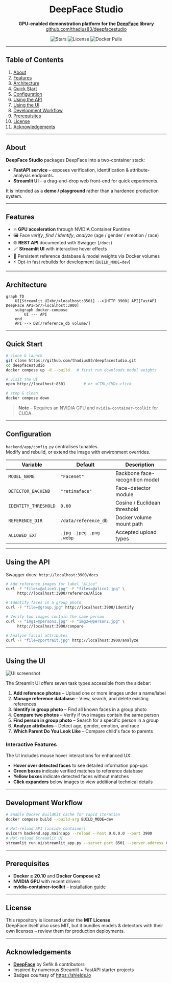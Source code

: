 <!-- PROJECT BANNER -->
<h1 align="center">DeepFace Studio</h1>
<p align="center">
  <strong>GPU-enabled demonstration platform for the <a href="https://github.com/serengil/deepface">DeepFace</a> library</strong><br/>
  <a href="https://github.com/thadius83/deepfacestudio">github.com/thadius83/deepfacestudio</a>
</p>
<p align="center">
  <!-- Badges – update once repository is public -->
  <img src="https://img.shields.io/github/stars/thadius83/deepfacestudio?style=flat&color=yellow" alt="Stars"/>
  <img src="https://img.shields.io/github/license/thadius83/deepfacestudio" alt="License"/>
  <img src="https://img.shields.io/docker/pulls/thadius83/deepface-api?logo=docker" alt="Docker Pulls"/>
</p>

---

## Table of Contents
1. [About](#about)  
2. [Features](#features)  
3. [Architecture](#architecture)  
4. [Quick Start](#quick-start)  
5. [Configuration](#configuration)  
6. [Using the API](#using-the-api)  
7. [Using the UI](#using-the-ui)  
8. [Development Workflow](#development-workflow)  
9. [Prerequisites](#prerequisites)  
10. [License](#license)  
11. [Acknowledgements](#acknowledgements)

---

## About
**DeepFace Studio** packages DeepFace into a two-container stack:

* **FastAPI service** – exposes verification, identification & attribute-analysis endpoints.  
* **Streamlit UI** – a drag-and-drop web front-end for quick experiments.

It is intended as a **demo / playground** rather than a hardened production system.

---

## Features
* 🔥 **GPU acceleration** through NVIDIA Container Runtime  
* 🖼️ Face *verify*, *find / identify*, *analyze* (age / gender / emotion / race)  
* 🌐 **REST API** documented with Swagger (`/docs`)
* 🪄 **Streamlit UI** with interactive hover effects  
* 💾 Persistent reference database & model weights via Docker volumes  
* ⚡ Opt-in fast rebuilds for development (`BUILD_MODE=dev`)

---

## Architecture
```mermaid
graph TD
    UI[Streamlit UI<br/>localhost:8501] -->|HTTP 3900| API[FastAPI DeepFace API<br/>localhost:3900]
    subgraph docker-compose
        UI --- API
    end
    API --> DB[/reference_db volume/]
```

---

## Quick Start
```bash
# clone & launch
git clone https://github.com/thadius83/deepfacestudio.git
cd deepfacestudio
docker compose up -d --build   # first run downloads model weights

# visit the UI
open http://localhost:8501        # or <CTRL/CMD>-click

# stop & clean
docker compose down
```
> **Note** – Requires an NVIDIA GPU and `nvidia-container-toolkit` for CUDA.

---

## Configuration
`backend/app/config.py` centralises tunables.  
Modify and rebuild, or extend the image with environment overrides.

| Variable | Default | Description |
| -------- | ------- | ----------- |
| `MODEL_NAME` | `"Facenet"` | Backbone face-recognition model |
| `DETECTOR_BACKEND` | `"retinaface"` | Face-detector module |
| `IDENTITY_THRESHOLD` | `0.60` | Cosine / Euclidean threshold |
| `REFERENCE_DIR` | `/data/reference_db` | Docker volume mount path |
| `ALLOWED_EXT` | `.jpg .jpeg .png .webp` | Accepted upload types |

---

## Using the API
Swagger docs: `http://localhost:3900/docs`

```bash
# Add reference images for label "Alice"
curl -F "files=@alice1.jpg" -F "files=@alice2.jpg" \
     http://localhost:3900/reference/Alice

# Identify faces in a group photo
curl -F "file=@group.jpg" http://localhost:3900/identify

# Verify two images contain the same person
curl -F "img1=@person1.jpg" -F "img2=@person2.jpg" \
     http://localhost:3900/compare

# Analyze facial attributes
curl -F "file=@portrait.jpg" http://localhost:3900/analyze
```

---

## Using the UI
![UI screenshot](docs/screenshots/ui_home.png) <!-- replace with actual screenshot -->

The Streamlit UI offers seven task types accessible from the sidebar:

1. **Add reference photos** – Upload one or more images under a name/label
2. **Manage reference database** – View, search, and delete existing references
3. **Identify in group photo** – Find all known faces in a group photo
4. **Compare two photos** – Verify if two images contain the same person
5. **Find person in group photo** – Search for a specific person in a group
6. **Analyze attributes** – Detect age, gender, emotion, and race
7. **Which Parent Do You Look Like** – Compare child's face to parents

### Interactive Features

The UI includes mouse hover interactions for enhanced UX:
- **Hover over detected faces** to see detailed information pop-ups
- **Green boxes** indicate verified matches to reference database
- **Yellow boxes** indicate detected faces without matches
- **Click expanders** below images to view additional technical details

---

## Development Workflow
```bash
# Enable Docker BuildKit cache for rapid iteration
docker compose build --build-arg BUILD_MODE=dev

# Hot-reload API (inside container)
uvicorn backend.app.main:app --reload --host 0.0.0.0 --port 3900
# Hot-reload Streamlit UI
streamlit run ui/streamlit_app.py --server.port 8501 --server.address 0.0.0.0
```


---

## Prerequisites
* **Docker ≥ 20.10** and **Docker Compose v2**  
* **NVIDIA GPU** with recent drivers  
* **nvidia-container-toolkit** – [installation guide](https://docs.nvidia.com/datacenter/cloud-native/container-toolkit/install-guide.html)

---

## License
This repository is licensed under the **MIT License**.  
DeepFace itself also uses MIT, but it bundles models & detectors with their own licenses – review them for production deployments.

---

## Acknowledgements
* [**DeepFace**](https://github.com/serengil/deepface) by Sefik & contributors  
* Inspired by numerous Streamlit + FastAPI starter projects  
* Badges courtesy of <https://shields.io>
